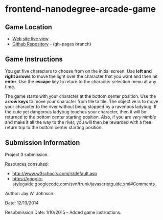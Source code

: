 frontend-nanodegree-arcade-game
===============================

Game Location
-------------
- [Web site live view](http://ripley6811.github.io/frontend-nanodegree-arcade-game/)
- [Github Repository](https://github.com/Ripley6811/frontend-nanodegree-arcade-game/tree/gh-pages) - (gh-pages branch)
 


Game Instructions
-----------------
You get five characters to choose from on the initial screen. Use **left and right arrows** to move the light over the character that you want and then hit **enter**. Use the **escape** key to return to the character selection menu at any time.

The game starts with your character at the bottom center position. Use the **arrow keys** to move your character from tile to tile. The objective is to move your character to the river without being stopped by a ravenous ladybug. If the cute yet dangerous ladybug touches your character, then it will be returned to the bottom center starting position. Also, if you are *very nimble* and make it all the way to the river, you will then be rewarded with a free return trip to the bottom center starting position.
 

Submission Information
----------------------
Project 3 submission.

Resources consulted:
- http://www.w3schools.com/js/default.asp
- https://google-styleguide.googlecode.com/svn/trunk/javascriptguide.xml#Comments

Author: Jay W. Johnson

Date: 12/13/2014

Resubmission Date: 1/10/2015 - Added game instructions.
